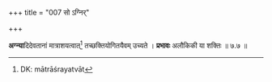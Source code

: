 +++
title = "007 सो ऽग्निर्"

+++


**अग्न्या**दिदेवतानां मात्राशयत्वात्[^५] तच्छक्तियोगितयैवम् उच्यते । **प्रभावः** अलौकिकी या शक्तिः ॥ ७.७ ॥


[^५]:
     DK: mātrāśrayatvāt